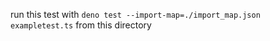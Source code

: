run this test with ```deno test --import-map=./import_map.json exampletest.ts``` from this directory